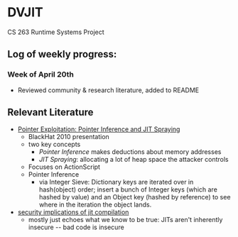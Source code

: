 # DVJIT
CS 263 Runtime Systems Project


## Log of weekly progress:

### Week of April 20th

* Reviewed community & research literature, added to README


## Relevant Literature

* [Pointer Exploitation: Pointer Inference and JIT Spraying](http://www.semantiscope.com/research/BHDC2010/BHDC-2010-Paper.pdf)
    * BlackHat 2010 presentation
    * two key concepts
        * _Pointer Inference_ makes deductions about memory addresses
        * _JIT Spraying_: allocating a lot of heap space the attacker controls
    * Focuses on ActionScript
    * Pointer Inference
        * via Integer Sieve: Dictionary keys are iterated over in hash(object) order; insert a bunch of Integer keys (which are hashed by value) and an Object key (hashed by reference) to see where in the iteration the object lands.
* [security implications of jit compilation](https://wingolog.org/archives/2011/06/21/security-implications-of-jit-compilation)
    * mostly just echoes what we know to be true: JITs aren't inherently insecure -- bad code is insecure

